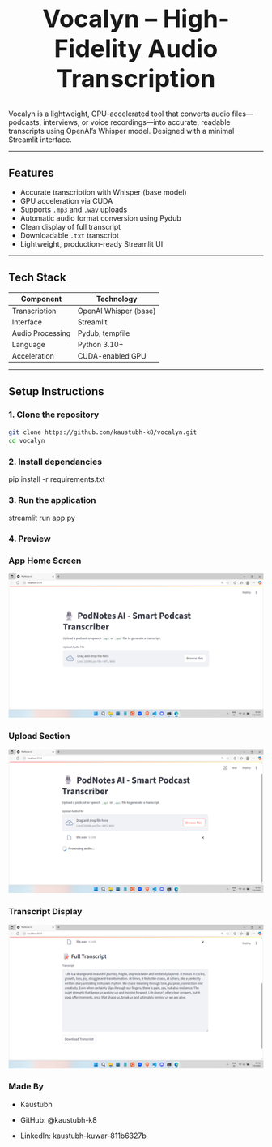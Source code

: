 <h1 align="center" style="font-size: 3rem;">Vocalyn – High-Fidelity Audio Transcription</h1>

Vocalyn is a lightweight, GPU-accelerated tool that converts audio files—podcasts, interviews, or voice recordings—into accurate, readable transcripts using OpenAI’s Whisper model. Designed with a minimal Streamlit interface.

---

## Features

- Accurate transcription with Whisper (base model)
- GPU acceleration via CUDA 
- Supports `.mp3` and `.wav` uploads
- Automatic audio format conversion using Pydub
- Clean display of full transcript
- Downloadable `.txt` transcript
- Lightweight, production-ready Streamlit UI

---

## Tech Stack

| Component        | Technology                      |
|------------------|----------------------------------|
| Transcription    | OpenAI Whisper (base)            |
| Interface        | Streamlit                        |
| Audio Processing | Pydub, tempfile                  |
| Language         | Python 3.10+                     |
| Acceleration     | CUDA-enabled GPU                 |

---

## Setup Instructions

### 1. Clone the repository
```bash
git clone https://github.com/kaustubh-k8/vocalyn.git
cd vocalyn 
```

### 2. Install dependancies
pip install -r requirements.txt

### 3. Run the application
streamlit run app.py

### 4. Preview
### App Home Screen
![Home Screenshot](screenshots/home_screen.png)

### Upload Section
![Upload Screenshot](screenshots/upload.png)

### Transcript Display
![Transcript Screenshot](screenshots/transcription.png)



### Made By
  - Kaustubh 

- GitHub: @kaustubh-k8
- LinkedIn: kaustubh-kuwar-811b6327b








